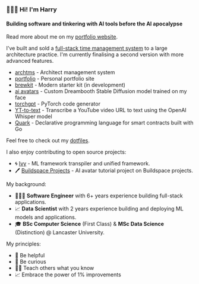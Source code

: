### 🙋🏻‍♂️ Hi! I'm Harry

#### Building software and tinkering with AI tools before the AI apocalypse

Read more about me on my [portfolio website](https://www.harrybaines.net/).

I've built and sold a [full-stack time management system](https://www.archtms.app) to a large architecture practice. I'm currently finalising a second version with more advanced features.

- [archtms](https://www.archtms.app) - Architect management system  
- [portfolio](https://github.com/harrybaines/portfolio) - Personal portfolio site  
- [brewkit](https://github.com/harrybaines/brewkit) - Modern starter kit  (in development)
- [ai avatars](https://github.com/harrybaines/ai-avatar-generator) - Custom Dreambooth Stable Diffusion model trained on my face  
- [torchgpt](https://github.com/harrybaines/torchgpt) - PyTorch code generator  
- [YT-to-text](https://github.com/harrybaines/gradio-whisper) - Transcribe a YouTube video URL to text using the OpenAI Whisper model  
- [Quark](https://github.com/harrybaines/Quark) - Declarative programming language for smart contracts built with Go

Feel free to check out my [dotfiles](https://github.com/harrybaines/dotfiles).

I also enjoy contributing to open source projects:

- 🌀 [Ivy](https://github.com/unifyai/ivy) - ML framework transpiler and unified framework.
- 🖊️ [Buildspace Projects](https://github.com/buildspace/buildspace-projects) - AI avatar tutorial project on Buildspace projects.

My background:

- 👨🏻‍💻 **Software Engineer** with 6+ years experience building full-stack applications.
- 📈 **Data Scientist** with 2 years experience building and deploying ML models and applications.
- 🎓 **BSc Computer Science** (First Class) & **MSc Data Science** (Distinction) @ Lancaster University.

My principles:
- 🤝 Be helpful
- 🤔 Be curious
- 👨‍🏫 Teach others what you know
- 📈 Embrace the power of 1% improvements
